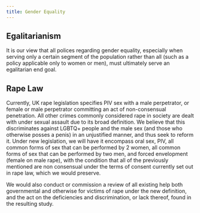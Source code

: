 ```yaml
---
title: Gender Equality
---
```

## Egalitarianism

It is our view that all polices regarding gender equality, especially when serving only a certain segment of the population rather than all (such as a policy applicable only to women or men), must ultimately serve an egalitarian end goal.

## Rape Law

Currently, UK rape legislation specifies PIV sex with a male perpetrator, or female or male perpetrator committing an act of non-consensual penetration. All other crimes commonly considered rape in society are dealt with under sexual assault due to its broad definition. We believe that this discriminates against LGBTQ+ people and the male sex (and those who otherwise posses a penis) in an unjustified manner, and thus seek to reform it. Under new legislation, we will have it encompass oral sex, PIV, all common forms of sex that can be performed by 2 women, all common forms of sex that can be performed by two men, and forced envelopment (female on male rape), with the condition that all of the previously mentioned are non consensual under the terms of consent currently set out in rape law, which we would preserve.

We would also conduct or commission a review of all existing help both governmental and otherwise for victims of rape under the new definition, and the act on the deficiencies and discrimination, or lack thereof, found in the resulting study.
